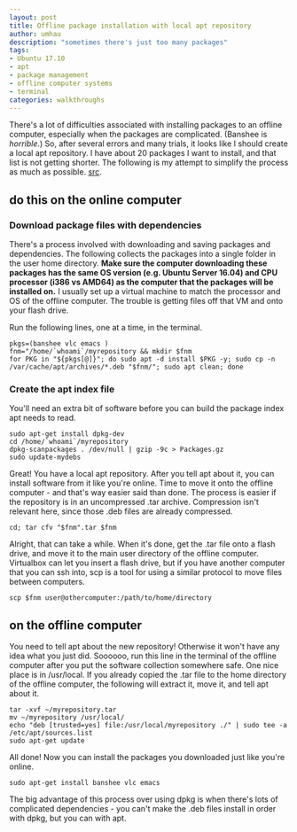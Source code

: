 ```yaml
---
layout: post
title: Offline package installation with local apt repository
author: umhau
description: "sometimes there's just too many packages"
tags: 
- Ubuntu 17.10 
- apt 
- package management
- offline computer systems
- terminal
categories: walkthroughs
---
```


There's a lot of difficulties associated with installing packages to an offline computer, especially when the packages are complicated. (Banshee is _horrible_.)  So, after several errors and many trials, it looks like I should create a local apt repository.  I have about 20 packages I want to install, and that list is not getting shorter.  The following is my attempt to simplify the process as much as possible.  [src](https://askubuntu.com/questions/170348/how-to-create-a-local-apt-repository#176546).

do this on the online computer
------------------------------

### Download package files with dependencies

There's a process involved with downloading and saving packages and dependencies. The following collects the packages into a single folder in the user home directory.  **Make sure the computer downloading these packages has the same OS version (e.g. Ubuntu Server 16.04) and CPU processor (i386 vs AMD64) as the computer that the packages will be installed on.** I usually set up a virtual machine to match the processor and OS of the offline computer. The trouble is getting files off that VM and onto your flash drive.

Run the following lines, one at a time, in the terminal.

    pkgs=(banshee vlc emacs )
    fnm="/home/`whoami`/myrepository && mkdir $fnm
    for PKG in "${pkgs[@]}"; do sudo apt -d install $PKG -y; sudo cp -n /var/cache/apt/archives/*.deb "$fnm/"; sudo apt clean; done

### Create the apt index file

You'll need an extra bit of software before you can build the package index apt needs to read. 

    sudo apt-get install dpkg-dev
    cd /home/`whoami`/myrepository
    dpkg-scanpackages . /dev/null | gzip -9c > Packages.gz
    sudo update-mydebs

Great! You have a local apt repository. After you tell apt about it, you can install software from it like you're online.  Time to move it onto the offline computer - and that's way easier said than done. The process is easier if the repository is in an uncompressed .tar archive. Compression isn't relevant here, since those .deb files are already compressed. 

    cd; tar cfv "$fnm".tar $fnm

Alright, that can take a while. When it's done, get the .tar file onto a flash drive, and move it to the main user directory of the offline computer.  Virtualbox can let you insert a flash drive, but if you have another computer that you can ssh into, scp is a tool for using a similar protocol to move files between computers. 

    scp $fnm user@othercomputer:/path/to/home/directory

on the offline computer
-----------------------

You need to tell apt about the new repository!  Otherwise it won't have any idea what you just did. Soooooo, run this line in the terminal of the offline computer after you put the software collection somewhere safe.  One nice place is in /usr/local.  If you already copied the .tar file to the home directory of the offline computer, the following will extract it, move it, and tell apt about it.

    tar -xvf ~/myrepository.tar
    mv ~/myrepository /usr/local/
    echo "deb [trusted=yes] file:/usr/local/myrepository ./" | sudo tee -a /etc/apt/sources.list
    sudo apt-get update

All done!  Now you can install the packages you downloaded just like you're online.  

    sudo apt-get install banshee vlc emacs

The big advantage of this process over using dpkg is when there's lots of complicated dependencies - you can't make the .deb files install in order with dpkg, but you can with apt.
